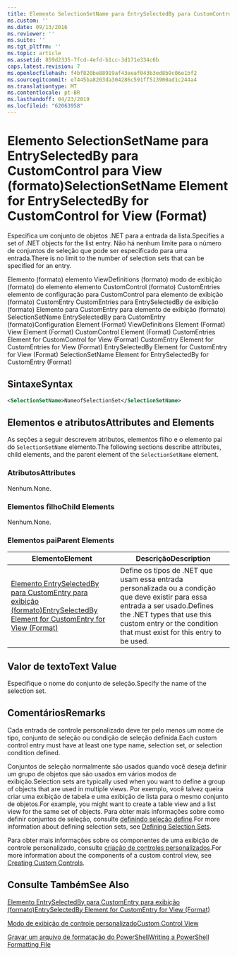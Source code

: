 ```yaml
---
title: Elemento SelectionSetName para EntrySelectedBy para CustomControl para exibição (formato) | Microsoft Docs
ms.custom: ''
ms.date: 09/13/2016
ms.reviewer: ''
ms.suite: ''
ms.tgt_pltfrm: ''
ms.topic: article
ms.assetid: 859d2335-7fcd-4efd-b1cc-3d171e334c6b
caps.latest.revision: 7
ms.openlocfilehash: f4bf820be88919af43eeaf043b3ed8b9c06e1bf2
ms.sourcegitcommit: e7445ba8203da304286c591ff513900ad1c244a4
ms.translationtype: MT
ms.contentlocale: pt-BR
ms.lasthandoff: 04/23/2019
ms.locfileid: "62063958"
---
```

# <a name="selectionsetname-element-for-entryselectedby-for-customcontrol-for-view-format"></a><span data-ttu-id="228bb-102">Elemento SelectionSetName para EntrySelectedBy para CustomControl para View (formato)</span><span class="sxs-lookup"><span data-stu-id="228bb-102">SelectionSetName Element for EntrySelectedBy for CustomControl for View (Format)</span></span>

<span data-ttu-id="228bb-103">Especifica um conjunto de objetos .NET para a entrada da lista.</span><span class="sxs-lookup"><span data-stu-id="228bb-103">Specifies a set of .NET objects for the list entry.</span></span> <span data-ttu-id="228bb-104">Não há nenhum limite para o número de conjuntos de seleção que pode ser especificado para uma entrada.</span><span class="sxs-lookup"><span data-stu-id="228bb-104">There is no limit to the number of selection sets that can be specified for an entry.</span></span>

<span data-ttu-id="228bb-105">Elemento (formato) elemento ViewDefinitions (formato) modo de exibição (formato) do elemento elemento CustomControl (formato) CustomEntries elemento de configuração para CustomControl para elemento de exibição (formato) CustomEntry CustomEntries para EntrySelectedBy de exibição (formato) Elemento para CustomEntry para elemento de exibição (formato) SelectionSetName EntrySelectedBy para CustomEntry (formato)</span><span class="sxs-lookup"><span data-stu-id="228bb-105">Configuration Element (Format) ViewDefinitions Element (Format) View Element (Format) CustomControl Element (Format) CustomEntries Element for CustomControl for View (Format) CustomEntry Element for CustomEntries for View (Format) EntrySelectedBy Element for CustomEntry for View (Format) SelectionSetName Element for EntrySelectedBy for CustomEntry (Format)</span></span>

## <a name="syntax"></a><span data-ttu-id="228bb-106">Sintaxe</span><span class="sxs-lookup"><span data-stu-id="228bb-106">Syntax</span></span>

```xml
<SelectionSetName>NameofSelectionSet</SelectionSetName>
```

## <a name="attributes-and-elements"></a><span data-ttu-id="228bb-107">Elementos e atributos</span><span class="sxs-lookup"><span data-stu-id="228bb-107">Attributes and Elements</span></span>

<span data-ttu-id="228bb-108">As seções a seguir descrevem atributos, elementos filho e o elemento pai do `SelectionSetName` elemento.</span><span class="sxs-lookup"><span data-stu-id="228bb-108">The following sections describe attributes, child elements, and the parent element of the `SelectionSetName` element.</span></span>

### <a name="attributes"></a><span data-ttu-id="228bb-109">Atributos</span><span class="sxs-lookup"><span data-stu-id="228bb-109">Attributes</span></span>

<span data-ttu-id="228bb-110">Nenhum.</span><span class="sxs-lookup"><span data-stu-id="228bb-110">None.</span></span>

### <a name="child-elements"></a><span data-ttu-id="228bb-111">Elementos filho</span><span class="sxs-lookup"><span data-stu-id="228bb-111">Child Elements</span></span>

<span data-ttu-id="228bb-112">Nenhum.</span><span class="sxs-lookup"><span data-stu-id="228bb-112">None.</span></span>

### <a name="parent-elements"></a><span data-ttu-id="228bb-113">Elementos pai</span><span class="sxs-lookup"><span data-stu-id="228bb-113">Parent Elements</span></span>

|<span data-ttu-id="228bb-114">Elemento</span><span class="sxs-lookup"><span data-stu-id="228bb-114">Element</span></span>|<span data-ttu-id="228bb-115">Descrição</span><span class="sxs-lookup"><span data-stu-id="228bb-115">Description</span></span>|
|-------------|-----------------|
|[<span data-ttu-id="228bb-116">Elemento EntrySelectedBy para CustomEntry para exibição (formato)</span><span class="sxs-lookup"><span data-stu-id="228bb-116">EntrySelectedBy Element for CustomEntry for View (Format)</span></span>](./entryselectedby-element-for-customentry-for-customcontrol-for-view-format.md)|<span data-ttu-id="228bb-117">Define os tipos de .NET que usam essa entrada personalizada ou a condição que deve existir para essa entrada a ser usado.</span><span class="sxs-lookup"><span data-stu-id="228bb-117">Defines the .NET types that use this custom entry or the condition that must exist for this entry to be used.</span></span>|

## <a name="text-value"></a><span data-ttu-id="228bb-118">Valor de texto</span><span class="sxs-lookup"><span data-stu-id="228bb-118">Text Value</span></span>

<span data-ttu-id="228bb-119">Especifique o nome do conjunto de seleção.</span><span class="sxs-lookup"><span data-stu-id="228bb-119">Specify the name of the selection set.</span></span>

## <a name="remarks"></a><span data-ttu-id="228bb-120">Comentários</span><span class="sxs-lookup"><span data-stu-id="228bb-120">Remarks</span></span>

<span data-ttu-id="228bb-121">Cada entrada de controle personalizado deve ter pelo menos um nome de tipo, conjunto de seleção ou condição de seleção definida.</span><span class="sxs-lookup"><span data-stu-id="228bb-121">Each custom control entry must have at least one type name, selection set, or selection condition defined.</span></span>

<span data-ttu-id="228bb-122">Conjuntos de seleção normalmente são usados quando você deseja definir um grupo de objetos que são usados em vários modos de exibição.</span><span class="sxs-lookup"><span data-stu-id="228bb-122">Selection sets are typically used when you want to define a group of objects that are used in multiple views.</span></span> <span data-ttu-id="228bb-123">Por exemplo, você talvez queira criar uma exibição de tabela e uma exibição de lista para o mesmo conjunto de objetos.</span><span class="sxs-lookup"><span data-stu-id="228bb-123">For example, you might want to create a table view and a list view for the same set of objects.</span></span> <span data-ttu-id="228bb-124">Para obter mais informações sobre como definir conjuntos de seleção, consulte [definindo seleção define](./defining-selection-sets.md).</span><span class="sxs-lookup"><span data-stu-id="228bb-124">For more information about defining selection sets, see [Defining Selection Sets](./defining-selection-sets.md).</span></span>

<span data-ttu-id="228bb-125">Para obter mais informações sobre os componentes de uma exibição de controle personalizado, consulte [criação de controles personalizados](./creating-custom-controls.md).</span><span class="sxs-lookup"><span data-stu-id="228bb-125">For more information about the components of a custom control view, see [Creating Custom Controls](./creating-custom-controls.md).</span></span>

## <a name="see-also"></a><span data-ttu-id="228bb-126">Consulte Também</span><span class="sxs-lookup"><span data-stu-id="228bb-126">See Also</span></span>

[<span data-ttu-id="228bb-127">Elemento EntrySelectedBy para CustomEntry para exibição (formato)</span><span class="sxs-lookup"><span data-stu-id="228bb-127">EntrySelectedBy Element for CustomEntry for View (Format)</span></span>](./entryselectedby-element-for-customentry-for-customcontrol-for-view-format.md)

[<span data-ttu-id="228bb-128">Modo de exibição de controle personalizado</span><span class="sxs-lookup"><span data-stu-id="228bb-128">Custom Control View</span></span>](./creating-custom-controls.md)

[<span data-ttu-id="228bb-129">Gravar um arquivo de formatação do PowerShell</span><span class="sxs-lookup"><span data-stu-id="228bb-129">Writing a PowerShell Formatting File</span></span>](./writing-a-powershell-formatting-file.md)
